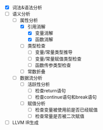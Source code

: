 - [x] 词法&语法分析
- [ ] 语义分析
    - [ ] 属性分析
        - [x] 引用消解
            - [x] 变量消解
            - [x] 函数消解
        - [ ] 类型检查
            - [ ] 变量/常量类型推导
            - [ ] 变量/常量赋值类型检查
            - [ ] 函数传参类型检查
        - [ ] 常数折叠
    - [ ] 数据流分析
        - [ ] 活跃性分析
            - [ ] 检查return语句
            - [ ] 检查continue语句和break语句
        - [ ] 赋值分析
            - [ ] 检查变量被使用前是否已经赋值
            - [ ] 检查常量是否被二次赋值
- [ ] LLVM IR生成